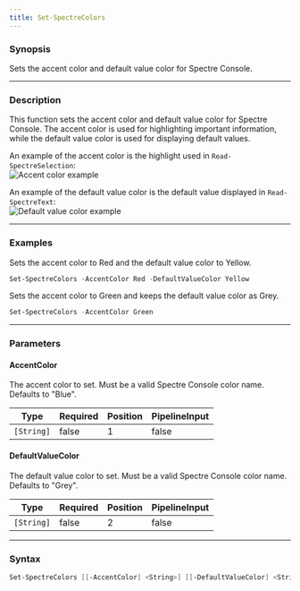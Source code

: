 ```yaml
---
title: Set-SpectreColors
---
```








### Synopsis
Sets the accent color and default value color for Spectre Console.



---


### Description

This function sets the accent color and default value color for Spectre Console. The accent color is used for highlighting important information, while the default value color is used for displaying default values.

An example of the accent color is the highlight used in `Read-SpectreSelection`:  
![Accent color example](/accentcolor.png)

An example of the default value color is the default value displayed in `Read-SpectreText`:  
![Default value color example](/defaultcolor.png)



---


### Examples
Sets the accent color to Red and the default value color to Yellow.

```powershell
Set-SpectreColors -AccentColor Red -DefaultValueColor Yellow
```
Sets the accent color to Green and keeps the default value color as Grey.

```powershell
Set-SpectreColors -AccentColor Green
```


---


### Parameters
#### **AccentColor**

The accent color to set. Must be a valid Spectre Console color name. Defaults to "Blue".






|Type      |Required|Position|PipelineInput|
|----------|--------|--------|-------------|
|`[String]`|false   |1       |false        |



#### **DefaultValueColor**

The default value color to set. Must be a valid Spectre Console color name. Defaults to "Grey".






|Type      |Required|Position|PipelineInput|
|----------|--------|--------|-------------|
|`[String]`|false   |2       |false        |





---


### Syntax
```powershell
Set-SpectreColors [[-AccentColor] <String>] [[-DefaultValueColor] <String>] [<CommonParameters>]
```
